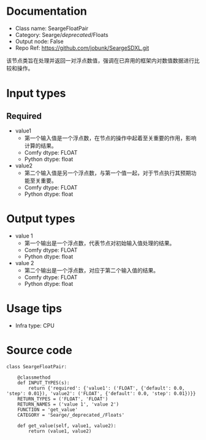 # Documentation
- Class name: SeargeFloatPair
- Category: Searge/_deprecated_/Floats
- Output node: False
- Repo Ref: https://github.com/jobunk/SeargeSDXL.git

该节点类旨在处理并返回一对浮点数值，强调在已弃用的框架内对数值数据进行比较和操作。

# Input types
## Required
- value1
    - 第一个输入值是一个浮点数，在节点的操作中起着至关重要的作用，影响计算的结果。
    - Comfy dtype: FLOAT
    - Python dtype: float
- value2
    - 第二个输入值是另一个浮点数，与第一个值一起，对于节点执行其预期功能至关重要。
    - Comfy dtype: FLOAT
    - Python dtype: float

# Output types
- value 1
    - 第一个输出是一个浮点数，代表节点对初始输入值处理的结果。
    - Comfy dtype: FLOAT
    - Python dtype: float
- value 2
    - 第二个输出是一个浮点数，对应于第二个输入值的结果。
    - Comfy dtype: FLOAT
    - Python dtype: float

# Usage tips
- Infra type: CPU

# Source code
```
class SeargeFloatPair:

    @classmethod
    def INPUT_TYPES(s):
        return {'required': {'value1': ('FLOAT', {'default': 0.0, 'step': 0.01}), 'value2': ('FLOAT', {'default': 0.0, 'step': 0.01})}}
    RETURN_TYPES = ('FLOAT', 'FLOAT')
    RETURN_NAMES = ('value 1', 'value 2')
    FUNCTION = 'get_value'
    CATEGORY = 'Searge/_deprecated_/Floats'

    def get_value(self, value1, value2):
        return (value1, value2)
```